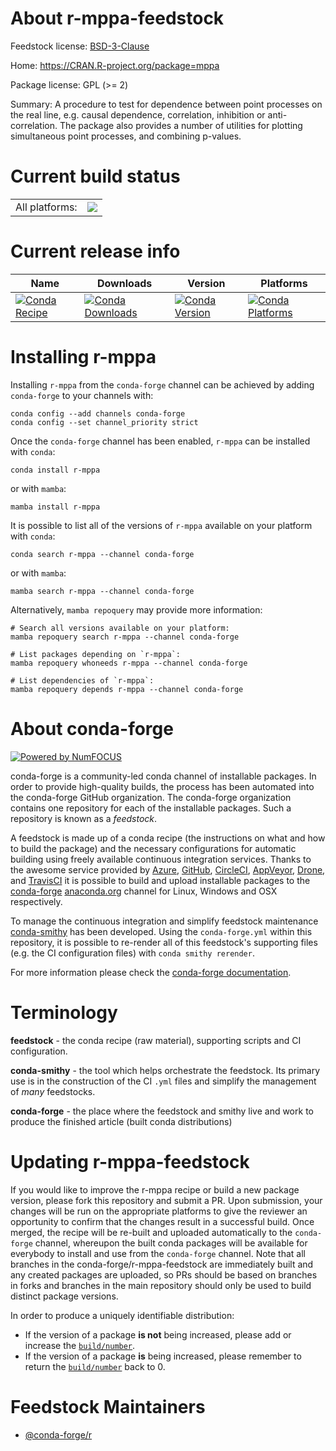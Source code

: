 About r-mppa-feedstock
======================

Feedstock license: [BSD-3-Clause](https://github.com/conda-forge/r-mppa-feedstock/blob/main/LICENSE.txt)

Home: https://CRAN.R-project.org/package=mppa

Package license: GPL (>= 2)

Summary: A procedure to test for dependence between point processes on the real line, e.g. causal dependence, correlation, inhibition or anti-correlation. The package also provides a number of utilities for plotting simultaneous point processes, and combining p-values.

Current build status
====================


<table><tr><td>All platforms:</td>
    <td>
      <a href="https://dev.azure.com/conda-forge/feedstock-builds/_build/latest?definitionId=4252&branchName=main">
        <img src="https://dev.azure.com/conda-forge/feedstock-builds/_apis/build/status/r-mppa-feedstock?branchName=main">
      </a>
    </td>
  </tr>
</table>

Current release info
====================

| Name | Downloads | Version | Platforms |
| --- | --- | --- | --- |
| [![Conda Recipe](https://img.shields.io/badge/recipe-r--mppa-green.svg)](https://anaconda.org/conda-forge/r-mppa) | [![Conda Downloads](https://img.shields.io/conda/dn/conda-forge/r-mppa.svg)](https://anaconda.org/conda-forge/r-mppa) | [![Conda Version](https://img.shields.io/conda/vn/conda-forge/r-mppa.svg)](https://anaconda.org/conda-forge/r-mppa) | [![Conda Platforms](https://img.shields.io/conda/pn/conda-forge/r-mppa.svg)](https://anaconda.org/conda-forge/r-mppa) |

Installing r-mppa
=================

Installing `r-mppa` from the `conda-forge` channel can be achieved by adding `conda-forge` to your channels with:

```
conda config --add channels conda-forge
conda config --set channel_priority strict
```

Once the `conda-forge` channel has been enabled, `r-mppa` can be installed with `conda`:

```
conda install r-mppa
```

or with `mamba`:

```
mamba install r-mppa
```

It is possible to list all of the versions of `r-mppa` available on your platform with `conda`:

```
conda search r-mppa --channel conda-forge
```

or with `mamba`:

```
mamba search r-mppa --channel conda-forge
```

Alternatively, `mamba repoquery` may provide more information:

```
# Search all versions available on your platform:
mamba repoquery search r-mppa --channel conda-forge

# List packages depending on `r-mppa`:
mamba repoquery whoneeds r-mppa --channel conda-forge

# List dependencies of `r-mppa`:
mamba repoquery depends r-mppa --channel conda-forge
```


About conda-forge
=================

[![Powered by
NumFOCUS](https://img.shields.io/badge/powered%20by-NumFOCUS-orange.svg?style=flat&colorA=E1523D&colorB=007D8A)](https://numfocus.org)

conda-forge is a community-led conda channel of installable packages.
In order to provide high-quality builds, the process has been automated into the
conda-forge GitHub organization. The conda-forge organization contains one repository
for each of the installable packages. Such a repository is known as a *feedstock*.

A feedstock is made up of a conda recipe (the instructions on what and how to build
the package) and the necessary configurations for automatic building using freely
available continuous integration services. Thanks to the awesome service provided by
[Azure](https://azure.microsoft.com/en-us/services/devops/), [GitHub](https://github.com/),
[CircleCI](https://circleci.com/), [AppVeyor](https://www.appveyor.com/),
[Drone](https://cloud.drone.io/welcome), and [TravisCI](https://travis-ci.com/)
it is possible to build and upload installable packages to the
[conda-forge](https://anaconda.org/conda-forge) [anaconda.org](https://anaconda.org/)
channel for Linux, Windows and OSX respectively.

To manage the continuous integration and simplify feedstock maintenance
[conda-smithy](https://github.com/conda-forge/conda-smithy) has been developed.
Using the ``conda-forge.yml`` within this repository, it is possible to re-render all of
this feedstock's supporting files (e.g. the CI configuration files) with ``conda smithy rerender``.

For more information please check the [conda-forge documentation](https://conda-forge.org/docs/).

Terminology
===========

**feedstock** - the conda recipe (raw material), supporting scripts and CI configuration.

**conda-smithy** - the tool which helps orchestrate the feedstock.
                   Its primary use is in the construction of the CI ``.yml`` files
                   and simplify the management of *many* feedstocks.

**conda-forge** - the place where the feedstock and smithy live and work to
                  produce the finished article (built conda distributions)


Updating r-mppa-feedstock
=========================

If you would like to improve the r-mppa recipe or build a new
package version, please fork this repository and submit a PR. Upon submission,
your changes will be run on the appropriate platforms to give the reviewer an
opportunity to confirm that the changes result in a successful build. Once
merged, the recipe will be re-built and uploaded automatically to the
`conda-forge` channel, whereupon the built conda packages will be available for
everybody to install and use from the `conda-forge` channel.
Note that all branches in the conda-forge/r-mppa-feedstock are
immediately built and any created packages are uploaded, so PRs should be based
on branches in forks and branches in the main repository should only be used to
build distinct package versions.

In order to produce a uniquely identifiable distribution:
 * If the version of a package **is not** being increased, please add or increase
   the [``build/number``](https://docs.conda.io/projects/conda-build/en/latest/resources/define-metadata.html#build-number-and-string).
 * If the version of a package **is** being increased, please remember to return
   the [``build/number``](https://docs.conda.io/projects/conda-build/en/latest/resources/define-metadata.html#build-number-and-string)
   back to 0.

Feedstock Maintainers
=====================

* [@conda-forge/r](https://github.com/conda-forge/r/)

